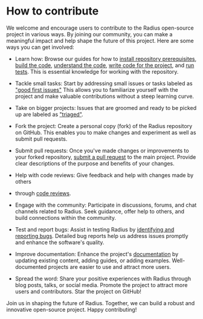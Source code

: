 # How to contribute

We welcome and encourage users to contribute to the Radius open-source project in various ways. By joining our community, you can make a meaningful impact and help shape the future of this project. Here are some ways you can get involved:

* Learn how: Browse our guides for how to [install repository prerequisites](./contributing-code/contributing-code-prerequisites/), [build the code](./contributing-code/contributing-code-building/), [understand the code](./contributing-code/contributing-code-organization/), [write code for the project](./contributing-code/contributing-code-writing/), and [run tests](./contributing-code/contributing-code-tests/). This is essential knowledge for working with the repository.

* Tackle small tasks: Start by addressing small issues or tasks labeled as ["good first issues"](https://github.com/radius-project/radius/issues?q=is:issue+is:open+label:%22good+first+issue%22) This allows you to familiarize yourself with the project and make valuable contributions without a steep learning curve.

* Take on bigger projects: Issues that are groomed and ready to be picked up are labeled as ["triaged"](https://github.com/radius-project/radius/issues?q=is%3Aissue+is%3Aopen+label%3Atriaged).

* Fork the project: Create a personal copy (fork) of the Radius repository on GitHub. This enables you to make changes and experiment as well as submit pull requests.

* Submit pull requests: Once you've made changes or improvements to your forked repository, [submit a pull request](./contributing-pull-requests/) to the main project. Provide clear descriptions of the purpose and benefits of your changes.

* Help with code reviews: Give feedback and help with changes made by others 
* through [code reviews](./contributing-code/contributing-code-reviewing/).

* Engage with the community: Participate in discussions, forums, and chat channels related to Radius. Seek guidance, offer help to others, and build connections within the community.

* Test and report bugs: Assist in testing Radius by [identifying and reporting bugs](./contributing-issues/). Detailed bug reports help us address issues promptly and enhance the software's quality.

* Improve documentation: Enhance the project's [documentation](https://github.com/radius-project/docs) by updating existing content, adding guides, or adding examples. Well-documented projects are easier to use and attract more users.

* Spread the word: Share your positive experiences with Radius through blog posts, talks, or social media. Promote the project to attract more users and contributors. Star the project on GitHub!

Join us in shaping the future of Radius. Together, we can build a robust and innovative open-source project. Happy contributing!
